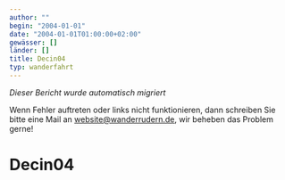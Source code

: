 ```yaml
---
author: ""
begin: "2004-01-01"
date: "2004-01-01T01:00:00+02:00"
gewässer: []
länder: []
title: Decin04
typ: wanderfahrt
---
```



*Dieser Bericht wurde automatisch migriert*

Wenn Fehler auftreten oder links nicht funktionieren, dann schreiben Sie bitte eine Mail an website@wanderrudern.de, wir beheben das Problem gerne!



# Decin04


